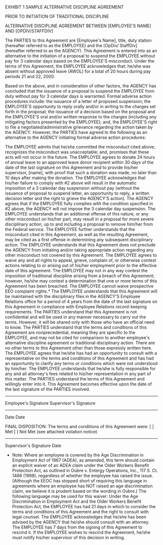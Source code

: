 
EXHIBIT 1
SAMPLE ALTERNATIVE DISCIPLINE AGREEMENT

PRIOR TO INITIATION OF TRADITIONAL DISCIPLINE

ALTERNATIVE DISCIPLINE AGREEMENT BETWEEN [EMPLOYEE'S NAME] AND [OPDIV/STAFFDIV]

The PARTIES to this Agreement are [Employee's Name], title, duty station (hereafter referred to as the EMPLOYEE) and the [OpDiv/ StaffDiv] (hereafter referred to as the AGENCY). This Agreement is entered into as an alternative to the initiation of a proposal to suspend the EMPLOYEE without pay for 3 calendar days based on the EMPLOYEE'S misconduct. Under the terms of this Agreement, the EMPLOYEE acknowledges that: he/she was absent without approved leave (AWOL) for a total of 20 hours during pay periods 21 and 22, 2000.

Based on the above, and in consideration of other factors, the AGENCY has concluded that the issuance of a proposal to suspend the EMPLOYEE from duty without pay for 3 calendar days is warranted. Formal adverse action procedures include: the issuance of a letter of proposed suspension; the EMPLOYEE'S opportunity to reply orally and/or in writing to the charges set forth in the proposal; the issuance of a decision based on the proposal and the EMPLOYEE'S oral and/or written response to the charges (including any mitigating factors presented by the EMPLOYEE); and, the EMPLOYEE'S right to file a negotiated/administrative grievance regarding the action taken by the AGENCY. However, the PARTIES have agreed to the following as an alternative to the AGENCY initiating formal adverse action procedures:

The EMPLOYEE admits that he/she committed the misconduct cited above; recognizes the misconduct was unacceptable; and, promises that these acts will not occur in the future.
The EMPLOYEE agrees to donate 24 hours of annual leave to an approved leave donor recipient within 30 days of the date of the last signature on this Agreement and to provide his/her supervisor, [name], with proof that such a donation was made, no later than 10 days after making the donation.
The EMPLOYEE acknowledges that his/her failure to comply with #2 above will result in the automatic imposition of a 3 calendar day suspension without pay (without the issuance of proposal to suspend letter, an opportunity to reply, a written decision letter and the right to grieve the AGENCY'S action).
The AGENCY agrees that if the EMPLOYEE fully complies with the condition specified in #2 above, the AGENCY will not impose the 3 calendar day suspension.
The EMPLOYEE understands that an additional offense of this nature, or any other misconduct on his/her part, may result in a proposal for more severe disciplinary action, up to and including a proposal to remove him/her from the Federal service. The EMPLOYEE further understands that the misconduct cited in this Agreement, as well as the resulting Agreement, may be cited as a first offense in determining any subsequent disciplinary action.
The EMPLOYEE understands that this Agreement does not preclude the AGENCY from initiating and/or taking appropriate action regarding any other misconduct not covered by this Agreement.
The EMPLOYEE agrees to waive any and all rights to appeal, grieve, complain of, or otherwise contest actions relating to or arising out of his/her employment prior to the effective date of this agreement. The EMPLOYEE may not in any way contest the imposition of traditional discipline arising from a breach of this Agreement; however, he/she may contest a determination that one or more terms of this Agreement has been breached. The EMPLOYEE cannot waive prospective EEO complaint rights.*
The EMPLOYEE understands that this Agreement will be maintained with the disciplinary files in the AGENCY'S Employee Relations office for a period of 4 years from the date of the last signature on this Agreement in compliance with Employee Relations record-keeping requirements.
The PARTIES understand that this Agreement is not confidential and will be used in any manner necessary to carry out the terms. However, it will be shared only with those who have an official need to know.
The PARTIES understand that the terms and conditions of this Agreement are nonprecedential, meaning they are specific to the EMPLOYEE, and may not be cited for comparison to another employee's alternative discipline agreement or traditional disciplinary action.
There are no other terms to this Agreement other than those expressly written here.
The EMPLOYEE agrees that he/she has had an opportunity to consult with a representative on the terms and conditions of this Agreement and has had an opportunity to clarify any terms or conditions which were not understood by him/her.
The EMPLOYEE understands that he/she is fully responsible for any and all attorney's fees related to his/her representation in any part of this matter.
The PARTIES understand the terms of this Agreement and willingly enter into it. This Agreement becomes effective upon the date of the last signature of the PARTIES involved.
___________________________             ___________________________
Employee's Signature                                Supervisor's Signature

___________________________            ___________________________
Date                                                           Date

FINAL DISPOSITION:
The terms and conditions of this Agreement were:     [  ] Met
                                                                                    [  ] Not Met (see attached violation notice)

___________________________                              ___________________________
Supervisor's Signature                                                Date

* Note: Where an employee is covered by the Age Discrimination in Employment Act of 1967 (ADEA), as amended, this term should contain an explicit waiver of an ADEA claim under the Older Workers Benefit Protection Act, as outlined in Oubre v. Entergy Operations, Inc., 117 S. Ct. 1466 (1998), regardless of whether the employee has raised the issue. (Although the EEOC has stopped short of requiring this language in agreements where an employee has NOT raised an age discrimination claim, we believe it is prudent based on the wording in Oubre.) The following language may be used for this waiver:
Under the Age Discrimination in Employment Act and the Older Workers Benefit Protection Act, the EMPLOYEE has had 21 days in which to consider the terms and conditions of this Agreement and the right to consult with legal counsel. The EMPLOYEE acknowledges that he/she has been advised by the AGENCY that he/she should consult with an attorney. The EMPLOYEE has 7 days from the signing of this Agreement to rescind it. If the EMPLOYEE wishes to rescind the Agreement, he/she must notify his/her supervisor of this decision in writing.

